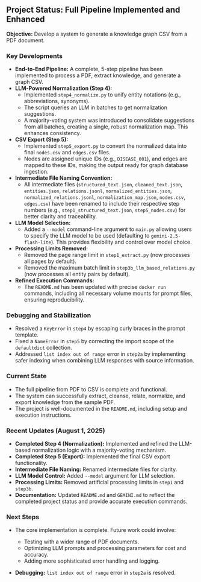 ## Project Status: Full Pipeline Implemented and Enhanced

**Objective:** Develop a system to generate a knowledge graph CSV from a PDF document.

### Key Developments

*   **End-to-End Pipeline:** A complete, 5-step pipeline has been implemented to process a PDF, extract knowledge, and generate a graph CSV.
*   **LLM-Powered Normalization (Step 4):**
    *   Implemented `step4_normalize.py` to unify entity notations (e.g., abbreviations, synonyms).
    *   The script queries an LLM in batches to get normalization suggestions.
    *   A majority-voting system was introduced to consolidate suggestions from all batches, creating a single, robust normalization map. This enhances consistency.
*   **CSV Export (Step 5):**
    *   Implemented `step5_export.py` to convert the normalized data into final `nodes.csv` and `edges.csv` files.
    *   Nodes are assigned unique IDs (e.g., `DISEASE_001`), and edges are mapped to these IDs, making the output ready for graph database ingestion.
*   **Intermediate File Naming Convention:**
    *   All intermediate files (`structured_text.json`, `cleaned_text.json`, `entities.json`, `relations.jsonl`, `normalized_entities.json`, `normalized_relations.jsonl`, `normalization_map.json`, `nodes.csv`, `edges.csv`) have been renamed to include their respective step numbers (e.g., `step1_structured_text.json`, `step5_nodes.csv`) for better clarity and traceability.
*   **LLM Model Selection:**
    *   Added a `--model` command-line argument to `main.py` allowing users to specify the LLM model to be used (defaulting to `gemini-2.5-flash-lite`). This provides flexibility and control over model choice.
*   **Processing Limits Removed:**
    *   Removed the page range limit in `step1_extract.py` (now processes all pages by default).
    *   Removed the maximum batch limit in `step3b_llm_based_relations.py` (now processes all entity pairs by default).
*   **Refined Execution Commands:**
    *   The `README.md` has been updated with precise `docker run` commands, including all necessary volume mounts for prompt files, ensuring reproducibility.

### Debugging and Stabilization

*   Resolved a `KeyError` in `step4` by escaping curly braces in the prompt template.
*   Fixed a `NameError` in `step5` by correcting the import scope of the `defaultdict` collection.
*   Addressed `list index out of range` error in `step2a` by implementing safer indexing when combining LLM responses with source information.

### Current State

*   The full pipeline from PDF to CSV is complete and functional.
*   The system can successfully extract, cleanse, relate, normalize, and export knowledge from the sample PDF.
*   The project is well-documented in the `README.md`, including setup and execution instructions.

### Recent Updates (August 1, 2025)

*   **Completed Step 4 (Normalization):** Implemented and refined the LLM-based normalization logic with a majority-voting mechanism.
*   **Completed Step 5 (Export):** Implemented the final CSV export functionality.
*   **Intermediate File Naming:** Renamed intermediate files for clarity.
*   **LLM Model Control:** Added `--model` argument for LLM selection.
*   **Processing Limits:** Removed artificial processing limits in `step1` and `step3b`.
*   **Documentation:** Updated `README.md` and `GEMINI.md` to reflect the completed project status and provide accurate execution commands.

### Next Steps

*   The core implementation is complete. Future work could involve:
    *   Testing with a wider range of PDF documents.
    *   Optimizing LLM prompts and processing parameters for cost and accuracy.
    *   Adding more sophisticated error handling and logging.

*   **Debugging:** `list index out of range` error in `step2a` is resolved.